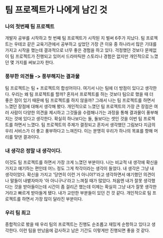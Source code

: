 # 팀 프로젝트가 나에게 남긴 것
### 나의 첫번째 팀 프로젝트
개발자 공부를 시작하고 첫 번째 팀 프로젝트가 시작된 지 벌써 6주가 지났다.
팀 프로젝트는 우테코 같은 교육기관에서 공부하고 싶었던 가장 큰 이유 중 하나라서 많은 기대를 가지고 시작을 했는데 결과적으로 너무 좋은 경험을 하고 있다.
걱정했던 것보다 문제없이 팀 프로젝트가 진행되고 있어서 드라마틱한 스토리나 경험은 없지만 개인적으로 느꼈던 몇 가지를 써보고자 한다.

### 풍부한 의견들 -> 풍부해지는 결과물
팀 프로젝트는 팀 + 프로젝트의 합성어이다. 여기서 나는 팀에 더 방점이 있다고 생각한다. 우리는 왜 팀 프로젝트를 할까?
혼자서 프로젝트를 하는 것보다 팀으로 했을 때 더 좋은 점이 있기 때문에 팀 프로젝트를 하지 않을까? 그래서 나는 팀 프로젝트를 하면서 느꼈던 장점에 대해서 생각해 봤다.
개인적으로 느꼈던 팀 프로젝트의 가장 큰 장점은 여러 사람이 다양한 의견을 제시하고 그것들을 수렴해나가는 과정을 통해 결과물이 풍부해지는 것에 있다고 생각한다.
확실히 하나보다는 둘, 둘보다는 셋인 것을 이번 팀 프로젝트를 하면서 느꼈다.
팀 프로젝트의 주제가 결정되고 혼자서 생각했던 그림보다 지금의 우리 서비스가 더 좋고 풍부하다고 느껴진다. 이는 분명히 우리가 하나의 목표를 향해 머리를 맞댄 결과이다.

### 내 생각은 정말 내 생각이다.
이것도 팀 프로젝트를 하면서 가장 크게 느꼈던 부분이다. 나는 비교적 내 생각에 확신을 가지고 얘기하는 편인데 어느 정도 그게 착각이라는 생각이 들었다.
내 생각은 그냥 내 생각이었다. 확신을 가지고 '당연히 이런 거 아니야?'라고 생각하면서 얘기했던 의견이나 말들이 내뱉자마자 '아 아니구나'라고 느껴질 때가 많았다.
처음엔 내가 잘못 생각했다는 것을 받아들이는데 시간이 좀 걸리곤 했는데 이제는 확실히 그냥 내가 잘못 생각한 거라고 빠르게 받아들게 됐다.
내가 교만한 부분들이 있던 건 것 같다. 개인적으로 팀 프로젝트를 하면서 가장 많이 달라진 부분이다.

### 우리 팀 최고
종합적으로 봤을 때 우리 팀의 프로젝트는 진행도 순조롭고 재밌게 순항하고 있다고 생각한다.
이런 팀을 만났음에 감사하고 남은 기간도 이렇게만 진행되면 좋을 것 같다.
